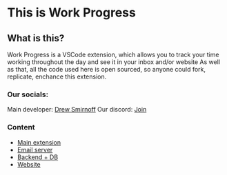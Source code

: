 # This is Work Progress

## What is this?
  Work Progress is a VSCode extension, which allows you to track your time working throughout the day and see it in your inbox and/or website
As well as that, all the code used here is open sourced, so anyone could fork, replicate, enchance this extension.

### Our socials:
Main developer: [Drew Smirnoff](https://linktr.ee/andrinoff)
Our discord: [Join](https://discord.gg/ef6HR6BW7C)

### Content

- [Main extension](https://github.com/work-progress/work-progress)
- [Email server](https://github.com/work-progress/server_work_progress)
- [Backend + DB](https://github.com/work-progress/work-progress-backend)
- [Website](https://github.com/work-progress/web)
